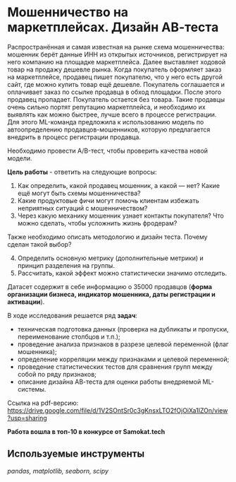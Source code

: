 # Мошенничество на маркетплейсах. Дизайн АВ-теста

Распространённая и самая известная на рынке схема мошенничества: мошенник берёт данные ИНН из открытых источников, регистрирует на него компанию на площадке маркетплейса. Далее выставляет ходовой товар на продажу дешевле рынка. Когда покупатель оформляет заказ на маркетплейсе, продавец пишет покупателю, что у него есть другой сайт, где можно купить товар ещё дешевле. Покупатель соглашается и оплачивает заказ по ссылке продавца в обход площадки. После этого продавец пропадает. Покупатель остается без товара. Такие продавцы очень сильно портят репутацию маркетплейса, и необходимо их выявлять как можно быстрее, лучше всего в процессе регистрации.
Для этого ML-команда предложила к использованию модель по автоопределению продавцов-мошенников, которую предлагается внедрить в процесс регистрации продавца.

Необходимо провести A/B-тест, чтобы проверить качества новой модели.

**Цель работы** - ответить на следующие вопросы:

1. Как определить, какой продавец мошенник, а какой — нет? Какие ещё могут быть схемы мошенничества?
2. Какие продуктовые фичи могут помочь клиентам избежать неприятных ситуаций с мошенничеством?
3. Через какую механику мошенник узнает контакты покупателя? Что можно сделать, чтобы усложнить жизнь фродерам?

Также необходимо описать методологию и дизайн теста. Почему сделан такой выбор?

4. Определить основную метрику (дополнительные метрики) и принцип разделения на группы.
5. Рассчитать, какой эффект можно статистически значимо отследить.

Датасет содержит в себе информацию о 35000 продавцов (**форма организации бизнеса, индикатор мошенника, даты регистрации и активации**).

В ходе исследования решается ряд **задач**:
- техническая подготовка данных (проверка на дубликаты и пропуски, переименование столбцов и т.п.);
- проведение анализа признаков в разрезе целевой переменной (флаг мошенника);
- определение корреляции между признаками и целевой переменной;
- проведение статистических тестов для сравнения групп между собой по ряду признаков;
- описание дизайна АВ-теста для оценки работы внедряемой ML-системы.

Ссылка на pdf-версию: https://drive.google.com/file/d/1V2SOntSr0c3gKnsxLTO2fOjOiXa1IZOn/view?usp=sharing

**Работа вошла в топ-10 в конкурсе от Samokat.tech**

## Используемые инструменты
*pandas, matplotlib, seaborn, scipy*

